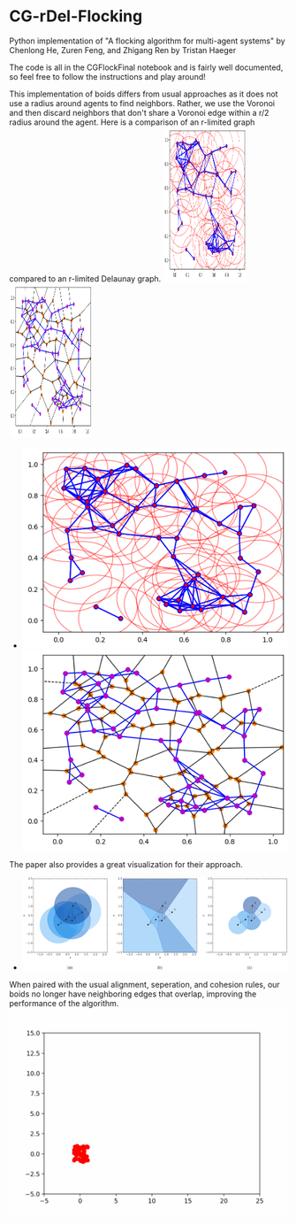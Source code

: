 # CG-rDel-Flocking
 Python implementation of "A flocking algorithm for multi-agent systems" by Chenlong He, Zuren Feng, and Zhigang Ren
by Tristan Haeger

The code is all in the CGFlockFinal notebook and is fairly well documented, so feel free to follow the instructions and play around!

This implementation of boids differs from usual approaches as it does not use a radius around agents to find neighbors. Rather, we use the Voronoi and then discard neighbors that don't share a Voronoi edge within a r/2 radius around the agent.
Here is a comparison of an r-limited graph compared to an r-limited Delaunay graph.
<img src="images/rlim.png" width="150" height="280">
<img src="images/rlimdel.png" width="150" height="280">
- ![screenshot](images/rlim.png) ![screenshot](images/rlimdel.png)

The paper also provides a great visualization for their approach.
- ![graphs](images/graphs.png)

When paired with the usual alignment, seperation, and cohesion rules, our boids no longer have neighboring edges that overlap, improving the performance of the algorithm.
![video](images/boidsfinal.gif)